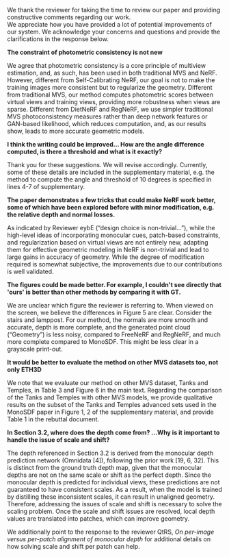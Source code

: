 We thank the reviewer for taking the time to review our paper and providing constructive comments regarding our work.  
We appreciate how you have provided a lot of potential improvements of our system. 
We acknowledge your concerns and questions and provide the clarifications in the response below.


**The constraint of photometric consistency is not new**

We agree that photometric consistency is a core principle of multiview estimation, and, as such, has been used in both traditional MVS and NeRF. However, different from Self-Calibrating NeRF, our goal is not to make the training images more consistent but to regularize the geometry. Different from traditional MVS, our method computes photometric scores between virtual views and training views, providing more robustness when views are sparse.  Different from DietNeRF and RegNeRF, we use simpler traditional MVS photoconsistency measures rather than deep network features or GAN-based likelihood, which reduces computation, and, as our results show, leads to more accurate geometric models.

**I think the writing could be improved… How are the angle difference computed, is there a threshold and what is it exactly?**

Thank you for these suggestions.  We will revise accordingly.  Currently, some of these details are included in the supplementary material, e.g. the method to compute the angle and threshold of 10 degrees is specified in lines 4-7 of supplementary.  

**The paper demonstrates a few tricks that could make NeRF work better, some of which have been explored before with minor modification, e.g. the relative depth and normal losses.**

As indicated by Reviewer eybE (“design choice is non-trivial…”), while the high-level ideas of incorporating monocular cues, patch-based constraints, and regularization based on virtual views are not entirely new, adapting them for effective geometric modeling in NeRF is non-trivial and lead to large gains in accuracy of geometry. While the degree of modification required is somewhat subjective, the improvements due to our contributions is well validated. 

**The figures could be made better. For example, I couldn't see directly that 'ours' is better than other methods by comparing it with GT.**

We are unclear which figure the reviewer is referring to. When viewed on the screen, we believe the differences in Figure 5 are clear.  Consider the stairs and lamppost.  For our method, the normals are more smooth and accurate, depth is more complete, and the generated point cloud (“Geometry”) is less noisy, compared to FreeNeRF and RegNeRF, and much more complete compared to MonoSDF. This might be less clear in a grayscale print-out.   


**It would be better to evaluate the method on other MVS datasets too, not only ETH3D**

We note that we evaluate our method on other MVS dataset, Tanks and Temples, in Table 3 and Figure 6 in the main text.  Regarding the comparison of the Tanks and Temples with other MVS models, we provide qualitative results on the subset of the Tanks and Temples advanced sets used in the MonoSDF paper in Figure 1, 2 of the supplementary material, and provide Table 1 in the rebuttal document.


**In Section 3.2, where does the depth come from? …Why is it important to handle the issue of scale and shift?**

The depth referenced in Section 3.2 is derived from the monocular depth prediction network (Omnidata [4]), following the prior work [19, 6, 32]. This is distinct from the ground truth depth map, given that the monocular depths are not on the same scale or shift as the perfect depth. Since the monocular depth is predicted for individual views, these predictions are not guaranteed to have consistent scales. As a result, when the model is trained by distilling these inconsistent scales, it can result in unaligned geometry. Therefore, addressing the issues of scale and shift is necessary to solve the scaling problem. Once the scale and shift issues are resolved, local depth values are translated into patches, which can improve geometry. 

We additionally point to the response to the reviewer QtRS, *On per-image versus per-patch alignment of monocular depth* for additional details on how solving scale and shift per patch can help.
